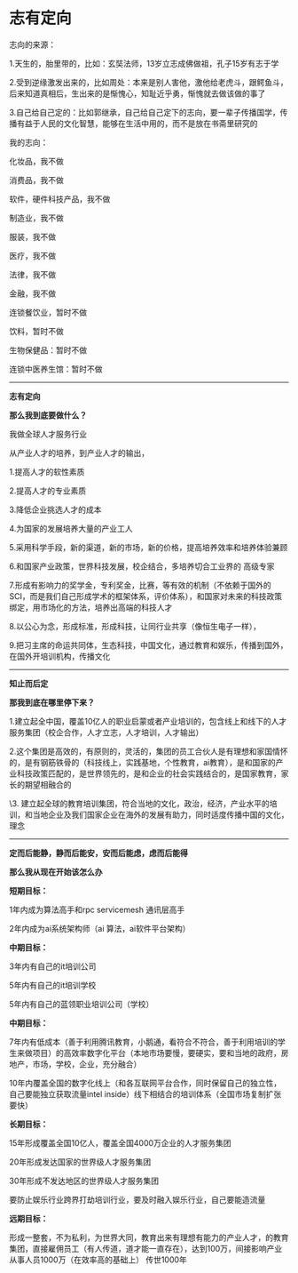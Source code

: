 # 志有定向


<!--more-->

志向的来源：

1.天生的，胎里带的，比如：玄奘法师，13岁立志成佛做祖，孔子15岁有志于学

2.受到逆缘激发出来的，比如周处：本来是别人害他，激他给老虎斗，跟鳄鱼斗，后来知道真相后，生出来的是惭愧心，知耻近乎勇，惭愧就去做该做的事了

3.自己给自己定的：比如郭继承，自己给自己定下的志向，要一辈子传播国学，传播有益于人民的文化智慧，能够在生活中用的，而不是放在书斋里研究的

我的志向：

化妆品，我不做

消费品，我不做

软件，硬件科技产品，我不做

制造业，我不做

服装，我不做

医疗，我不做

法律，我不做

金融，我不做

连锁餐饮业，暂时不做

饮料，暂时不做

生物保健品：暂时不做

连锁中医养生馆：暂时不做

*****************************

**志有定向**

**那么我到底要做什么？**

我做全球人才服务行业

从产业人才的培养，到产业人才的输出，

1.提高人才的软性素质

2.提高人才的专业素质

3.降低企业挑选人才的成本

4.为国家的发展培养大量的产业工人

5.采用科学手段，新的渠道，新的市场，新的价格，提高培养效率和培养体验兼顾

6.和国家产业政策，世界科技发展，校企结合，多培养切合工业界的 高级专家

7.形成有影响力的奖学金，专利奖金，比赛，等有效的机制（不依赖于国外的SCI，而是我们自己形成学术的框架体系，评价体系），和国家对未来的科技政策绑定，用市场化的方法，培养出高端的科技人才

8.以公心为念，形成标准，形成科技，让同行业共享（像恒生电子一样），

9.把习主席的命运共同体，生态科技，中国文化，通过教育和娱乐，传播到国外，在国外开培训机构，传播文化

**************************

**知止而后定**

**那我到底在哪里停下来？**

1.建立起全中国，覆盖10亿人的职业启蒙或者产业培训的，包含线上和线下的人才服务集团（校企合作，人才立志，人才培训，人才输出）

2.这个集团是高效的，有原则的，灵活的，集团的员工合伙人是有理想和家国情怀的，是有钢筋铁骨的（科技线上，实践基地，个性教育，ai教育），是和国家的产业科技政策匹配的，是世界领先的，是和企业的社会实践结合的，是国家教育，家长的期望相融合的

\3. 建立起全球的教育培训集团，符合当地的文化，政治，经济，产业水平的培训，和当地企业及我们国家企业在海外的发展有助力，同时适度传播中国的文化，理念

***********************************

**定而后能静，静而后能安，安而后能虑，虑而后能得**

**那么我从现在开始该怎么办**



**短期目标：**

1年内成为算法高手和rpc servicemesh 通讯层高手

2年内成为ai系统架构师（ai 算法，ai软件平台架构）

**中期目标：**

3年内有自己的it培训公司

5年内有自己的it培训学校

5年内有自己的蓝领职业培训公司（学校）

**中期目标：**

7年内有低成本（善于利用腾讯教育，小鹅通，看符合不符合，善于利用培训的学生来做项目）的高效率数字化平台（本地市场要慢，要硬实，要和当地的政府，房地产，市场，学校，企业，充分融合）

10年内覆盖全国的数字化线上（和各互联网平台合作，同时保留自己的独立性，自己要能独立获取流量intel inside）线下相结合的培训体系（全国市场复制扩张要快）

**长期目标：**

15年形成覆盖全国10亿人，覆盖全国4000万企业的人才服务集团

20年形成发达国家的世界级人才服务集团

30年形成不发达地区的世界级人才服务集团

要防止娱乐行业跨界打劫培训行业，要及时融入娱乐行业，自己要能造流量

**远期目标：**

形成一整套，不为私利，为世界大同，教育出来有理想有能力的产业人才，的教育集团，直接雇佣员工（有人传道，道才能一直存在），达到100万，间接影响产业从事人员1000万（在效率高的基础上） 传世1000年

